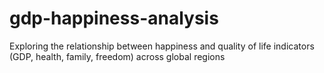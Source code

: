 # gdp-happiness-analysis
Exploring the relationship between happiness and quality of life indicators (GDP, health, family, freedom) across global regions
